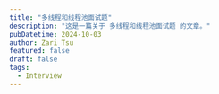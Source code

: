 ```yaml
---
title: "多线程和线程池面试题"
description: "这是一篇关于 多线程和线程池面试题 的文章。"
pubDatetime: 2024-10-03
author: Zari Tsu
featured: false
draft: false
tags:
  - Interview
---
```



